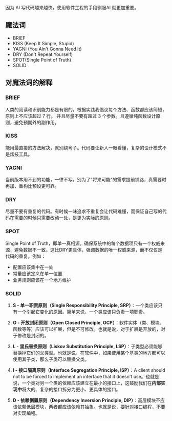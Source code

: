 因为 AI 写代码越来越快，使用软件工程的手段驯服AI 就更加重要。

## 魔法词

- BRIEF
- KISS (Keep It Simple, Stupid)
- YAGNI (You Ain't Gonna Need It)
- DRY (Don't Repeat Yourself)
- SPOT(Single Point of Truth)
- SOLID

## 对魔法词的解释
### BRIEF
人类的阅读和识别能力都是有限的，根据实践我倡议每个方法、函数都应该简短，原则上不应该超过 7 行。 并且尽量不要有超过 3 个参数。且遵循纯函数设计原则，避免预期外的副作用。
### KISS
能用最直接的方法解决，就别绕弯子。代码要让新人一眼看懂，复杂的设计模式不是炫技工具。

### YAGNI
当前版本用不到的功能，一律不写。别为了"将来可能"的需求提前铺路，真需要时再加，重构比预设更可靠。

### DRY
尽量不要有重复的代码。有时候一味追求不重复会让代码难懂，而保证自己写的代码在需要的时候只需要改动一处，是更为实际的原则。

### SPOT
Single Point of Truth，即单一真相源。确保系统中的每个数据项只有一个权威来源，避免数据不一致。这比DRY更具体，强调数据的唯一权威来源，而不仅仅是代码的重复。例如：
- 配置应该集中在一处
- 常量应该定义在单一位置
- 业务规则应该在一个地方维护

### SOLID
1. **S - 单一职责原则（Single Responsibility Principle, SRP）**：一个类应该只有一个引起它变化的原因。简单来说，一个类应该只负责一项职责。

2. **O - 开放封闭原则（Open Closed Principle, OCP）**：软件实体（类、模块、函数等等）应该可以扩展，但是不可修改。也就是说，对于扩展是开放的，对于修改是封闭的。

3. **L - 里氏替换原则（Liskov Substitution Principle, LSP）**：子类型必须能够替换掉它们的父类型。也就是说，在软件中，如果使用某个基类的地方都可以使用其子类，那么子类可以替换父类。

4. **I - 接口隔离原则（Interface Segregation Principle, ISP）**：A client should not to be forced to implement an interface that it doesn't use。也就是说，一个类对另一个类的依赖应该建立在最小的接口上，这鼓励我们在**内部实现中**将大的、复杂的接口拆分为更小、更具体的接口。

5. **D - 依赖倒置原则（Dependency Inversion Principle, DIP）**：高层模块不应该依赖低层模块，两者都应该依赖其抽象。也就是说，要针对接口编程，不要对实现编程。